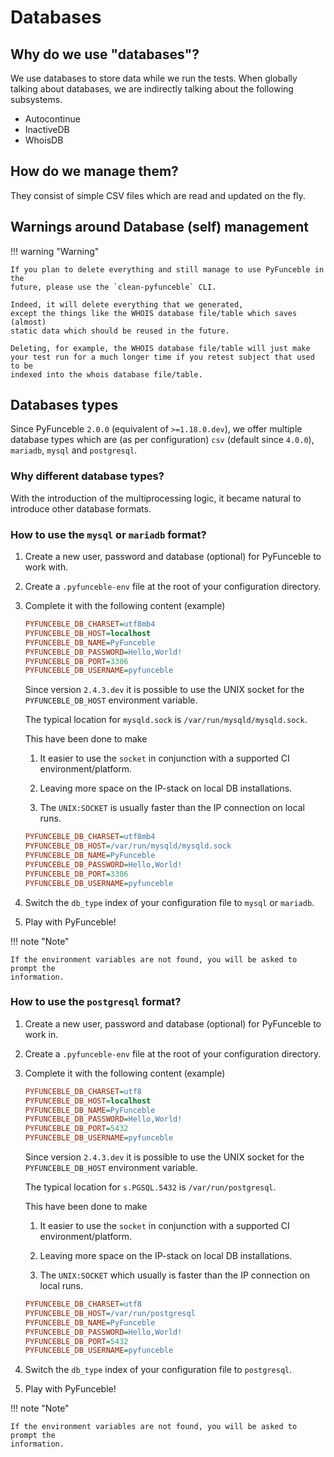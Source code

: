 # Databases

## Why do we use "databases"?

We use databases to store data while we run the tests. When globally talking
about databases, we are indirectly talking about the following subsystems.

* Autocontinue
* InactiveDB
* WhoisDB

## How do we manage them?

They consist of simple CSV files which are read and updated on the fly.

## Warnings around Database (self) management

!!! warning "Warning"

    If you plan to delete everything and still manage to use PyFunceble in the
    future, please use the `clean-pyfunceble` CLI.

    Indeed, it will delete everything that we generated,
    except the things like the WHOIS database file/table which saves (almost)
    static data which should be reused in the future.

    Deleting, for example, the WHOIS database file/table will just make
    your test run for a much longer time if you retest subject that used to be
    indexed into the whois database file/table.

## Databases types

Since PyFunceble `2.0.0` (equivalent of `>=1.18.0.dev`),
we offer multiple database types which are (as per configuration) `csv`
(default since `4.0.0`), `mariadb`, `mysql` and `postgresql`.

### Why different database types?

With the introduction of the multiprocessing logic, it became natural to
introduce other database formats.

### How to use the `mysql` or `mariadb` format?

1. Create a new user, password and database (optional) for PyFunceble to work
   with.

2. Create a `.pyfunceble-env` file at the root of your configuration
   directory.

3. Complete it with the following content (example)

    ```ini
    PYFUNCEBLE_DB_CHARSET=utf8mb4
    PYFUNCEBLE_DB_HOST=localhost
    PYFUNCEBLE_DB_NAME=PyFunceble
    PYFUNCEBLE_DB_PASSWORD=Hello,World!
    PYFUNCEBLE_DB_PORT=3306
    PYFUNCEBLE_DB_USERNAME=pyfunceble
    ```

    Since version `2.4.3.dev` it is possible to use the UNIX socket
    for the `PYFUNCEBLE_DB_HOST` environment variable.

    The typical location for `mysqld.sock` is
    `/var/run/mysqld/mysqld.sock`.

    This have been done to make

    1. It easier to use the `socket` in conjunction with a supported CI
    environment/platform.

    2. Leaving more space on the IP-stack on local DB installations.

    3. The `UNIX:SOCKET` is usually faster than the IP connection on
    local runs.

    ```ini
    PYFUNCEBLE_DB_CHARSET=utf8mb4
    PYFUNCEBLE_DB_HOST=/var/run/mysqld/mysqld.sock
    PYFUNCEBLE_DB_NAME=PyFunceble
    PYFUNCEBLE_DB_PASSWORD=Hello,World!
    PYFUNCEBLE_DB_PORT=3306
    PYFUNCEBLE_DB_USERNAME=pyfunceble
    ```

4. Switch the `db_type` index of your configuration file to `mysql` or `mariadb`.

5. Play with PyFunceble!

!!! note "Note"

    If the environment variables are not found, you will be asked to prompt the
    information.


### How to use the `postgresql` format?

1. Create a new user, password and database (optional) for PyFunceble to work
   in.

2. Create a `.pyfunceble-env` file at the root of your configuration
   directory.

3. Complete it with the following content (example)

    ```ini
    PYFUNCEBLE_DB_CHARSET=utf8
    PYFUNCEBLE_DB_HOST=localhost
    PYFUNCEBLE_DB_NAME=PyFunceble
    PYFUNCEBLE_DB_PASSWORD=Hello,World!
    PYFUNCEBLE_DB_PORT=5432
    PYFUNCEBLE_DB_USERNAME=pyfunceble
    ```

    Since version `2.4.3.dev` it is possible to use the UNIX socket
    for the `PYFUNCEBLE_DB_HOST` environment variable.

    The typical location for `s.PGSQL.5432` is `/var/run/postgresql`.

    This have been done to make

    1. It easier to use the `socket` in conjunction with a supported CI
       environment/platform.

    2. Leaving more space on the IP-stack on local DB installations.

    3. The `UNIX:SOCKET` which usually is faster than the IP connection on
       local runs.

    ```ini
    PYFUNCEBLE_DB_CHARSET=utf8
    PYFUNCEBLE_DB_HOST=/var/run/postgresql
    PYFUNCEBLE_DB_NAME=PyFunceble
    PYFUNCEBLE_DB_PASSWORD=Hello,World!
    PYFUNCEBLE_DB_PORT=5432
    PYFUNCEBLE_DB_USERNAME=pyfunceble
    ```

4. Switch the `db_type` index of your configuration file to `postgresql`.

5. Play with PyFunceble!

!!! note "Note"

    If the environment variables are not found, you will be asked to prompt the
    information.
